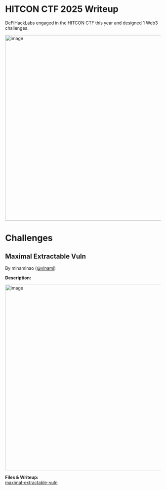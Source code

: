 # HITCON CTF 2025 Writeup

DeFiHackLabs engaged in the HITCON CTF this year and designed 1 Web3 challenges.

<img src="https://github.com/user-attachments/assets/853d4ab5-6692-4b80-8665-5cf042e1f282" alt="image" width="600"/>

# Challenges

## Maximal Extractable Vuln 
By minaminao ([@vinami](https://x.com/vinami))

**Description:**

<img src="https://github.com/user-attachments/assets/3debb4e1-ee26-4abc-a9b8-d0267546e4f3" alt="image" width="600"/>

**Files & Writeup:**  
[maximal-extractable-vuln](./maximal-extractable-vuln/)
